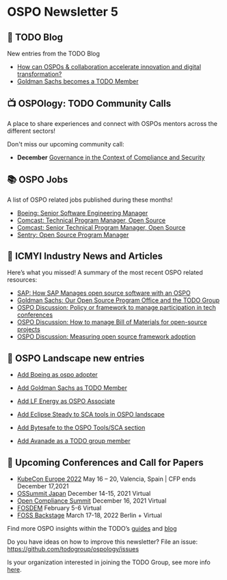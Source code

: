 # OSPO Newsletter 5

## 📖 TODO Blog

New entries from the TODO Blog

* [How can OSPOs & collaboration accelerate innovation and digital transformation?](https://todogroup.org/blog/how-can-ospo-accelerate-innovation-and-digital-transformation/)
* [Goldman Sachs becomes a TODO Member](https://todogroup.org/blog/new-member-goldman-sachs/)


## 📺 OSPOlogy: TODO Community Calls

A place to share experiences and connect with OSPOs mentors across the different sectors! 

Don't miss our upcoming community call:

* **December** [Governance in the Context of Compliance and Security](https://community.linuxfoundation.org/events/details/lfhq-todo-group-presents-ospology-governance-in-the-context-of-compliance-and-security/)

## 📚 OSPO Jobs

A list of OSPO related jobs published during these months!

* [Boeing: Senior Software Engineering Manager](https://www.linkedin.com/jobs/view/2807227218/)
* [Comcast: Technical Program Manager, Open Source](https://comcast.wd5.myworkdayjobs.com/Comcast_Careers/job/Virtual/Technical-Program-Manager--Open-Source_R321547)
* [Comcast: Senior Technical Program Manager, Open Source](https://comcast.wd5.myworkdayjobs.com/Comcast_Careers/job/Virtual/Senior-Technical-Program-Manager--Open-Source_R321693)
* [Sentry: Open Source Program Manager](https://sentry.io/careers/3648639/)

## 📌 ICMYI Industry News and Articles

Here’s what you missed! A summary of the most recent OSPO related resources:

* [SAP: How SAP Manages open source software with an OSPO](https://blogs.sap.com/2021/10/28/how-sap-manages-open-source-software-with-an-open-source-program-office/)
* [Goldman Sachs: Our Open Source Program Office and the TODO Group](https://developer.gs.com/blog/our-open-source-program-office-and-todo-group/)
* [OSPO Discussion: Policy or framework to manage participation in tech conferences](https://github.com/todogroup/ospology/discussions/35)
* [OSPO Discussion: How to manage Bill of Materials for open-source projects](https://github.com/todogroup/ospology/discussions/34)
* [OSPO Discussion: Measuring open source framework adoption](https://github.com/todogroup/ospology/discussions/33)


## 📩 OSPO Landscape new entries

* [Add Boeing as ospo adopter](https://github.com/todogroup/ospolandscape/pull/102)

* [Add Goldman Sachs as TODO Member](https://github.com/todogroup/ospolandscape/pull/100)

* [Add LF Energy as OSPO Associate](https://github.com/todogroup/ospolandscape/pull/99)

* [Add Eclipse Steady to SCA tools in OSPO landscape](https://github.com/todogroup/ospolandscape/pull/96)

* [Add Bytesafe to the OSPO Tools/SCA section](https://github.com/todogroup/ospolandscape/pull/95)

* [Add Avanade as a TODO group member](https://github.com/todogroup/ospolandscape/pull/94)

## 📎 Upcoming Conferences and Call for Papers

* [KubeCon Europe 2022](https://events.linuxfoundation.org/kubecon-cloudnativecon-europe/) May 16 – 20, Valencia, Spain | CFP ends December 17,2021
* [OSSummit Japan](https://events.linuxfoundation.org/open-source-summit-japan/) December 14-15, 2021 Virtual
* [Open Compliance Summit](https://events.linuxfoundation.org/open-compliance-summit/) December 16, 2021 Virtual
* [FOSDEM](https://fosdem.org/2022/) February 5-6 Virtual
* [FOSS Backstage](https://foss-backstage.de/) March 17-18, 2022 Berlin + Virtual


Find more OSPO insights within the TODO’s [guides](https://todogroup.org/guides/) and [blog](https://todogroup.org/blog/)

Do you have ideas on how to improve this newsletter? File an issue: https://github.com/todogroup/ospology/issues

Is your organization interested in joining the TODO Group, see more info [here](https://todogroup.org/join/).
